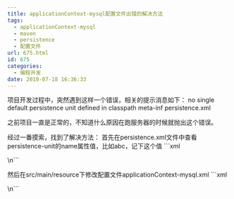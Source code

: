 ```yaml
---
title: applicationContext-mysql配置文件出错的解决方法
tags:
  - applicationContext-mysql
  - maven
  - persistence
  - 配置文件
url: 675.html
id: 675
categories:
  - 编程开发
date: 2010-07-18 16:36:33
---
```


项目开发过程中，突然遇到这样一个错误，相关的提示消息如下： no single default persistence unit defined in classpath meta-inf persistence.xml  

之前项目一直是正常的，不知道什么原因在跑服务器的时候就抛出这个错误。  

经过一番摸索，找到了解决方法： 首先在persistence.xml文件中查看persistence-unit的name属性值，比如abc，记下这个值 ```xml  

\\n```  

然后在src/main/resource下修改配置文件applicationContext-mysql.xml ```xml  

\\n```